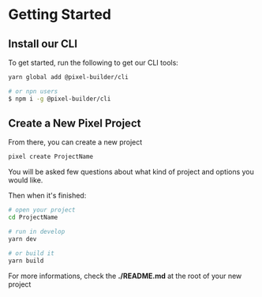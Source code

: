 # Getting Started

## Install our CLI

To get started, run the following to get our CLI tools:

```sh
yarn global add @pixel-builder/cli

# or npn users
$ npm i -g @pixel-builder/cli
```

## Create a New Pixel Project

From there, you can create a new project

```sh
pixel create ProjectName
```

You will be asked few questions about what kind of project and options you would like.

Then when it's finished:

```sh
# open your project
cd ProjectName

# run in develop
yarn dev

# or build it
yarn build
```

For more informations, check the **./README.md** at the root of your new project
